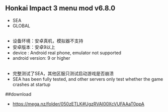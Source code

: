 
## Honkai Impact 3 menu mod v6.8.0
* SEA
* GLOBAL

##
* 设备环境：安卓真机，模拟器不支持
* 安卓版本：安卓9以上
* device : Android real phone, emulator not supported
* android version: 9 or higher
##
* 完整测试了SEA，其他区服只测试启动游戏是否崩溃  
* SEA has been fully tested, and other servers only test whether the game crashes at startup

##download
* https://mega.nz/folder/050zETLK#UgzRVAI00XcVUFAAaT0ppA
